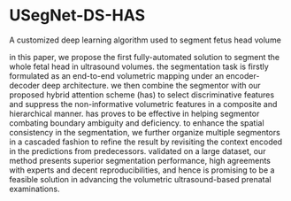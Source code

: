 # USegNet-DS-HAS
A customized deep learning algorithm used to segment fetus head volume

in this paper, we propose the first fully-automated solution to segment the whole fetal head in ultrasound volumes. the segmentation task is firstly formulated as an end-to-end volumetric mapping under an encoder-decoder deep architecture. we then combine the segmentor with our proposed hybrid attention scheme (has) to select discriminative features and suppress the non-informative volumetric features in a composite and hierarchical manner. has proves to be effective in helping segmentor combating boundary ambiguity and deficiency. to enhance the spatial consistency in the segmentation, we further organize multiple segmentors in a cascaded fashion to refine the result by revisiting the context encoded in the predictions from predecessors. validated on a large dataset, our method presents superior segmentation performance, high agreements with experts and decent reproducibilities, and hence is promising to be a feasible solution in advancing the volumetric ultrasound-based prenatal examinations.
